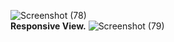 ![Screenshot (78)](https://github.com/user-attachments/assets/9651825b-4275-4f06-a8d9-8f74edff6281) <br>
<b>Responsive View.</b>
![Screenshot (79)](https://github.com/user-attachments/assets/cac02a5e-fc21-4869-b1ae-8537648684e0)
